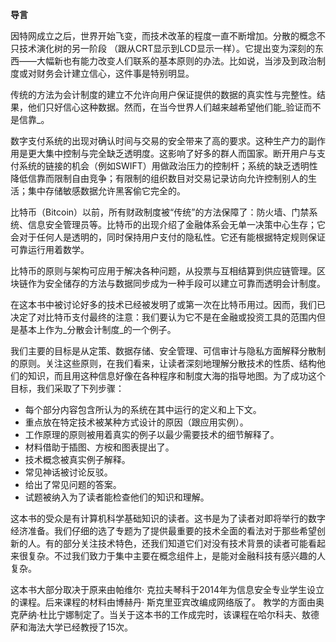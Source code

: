 **导言**

因特网成立之后，世界开始飞变，而技术改革的程度一直不断增加。分散的概念不只技术演化树的另一阶段 （跟从CRT显示到LCD显示一样）。它提出变为深刻的东西——大幅新也有能力改变人们联系的基本原则的办法。比如说，当涉及到政治制度或对财务会计建立信心，这件事是特别明显。

传统的方法为会计制度的建立不允许向用户保证提供的数据的真实性与完整性。结果，他们只好信心这种数据。然而，在当今世界人们越来越希望他们能_验证而不是信靠_。

数字支付系统的出现对确认时间与交易的安全带来了高的要求。这种生产力的副作用是更大集中控制与完全缺乏透明度。这影响了好多的群人而国家。断开用户与支付系统的链接的机会（例如SWIFT）用做政治压力的控制杆；系统的缺乏透明性降低信靠而限制自由竞争；有限制的组织数目对交易记录访向允许控制别人的生活；集中存储敏感数据允许黑客偷它完全的。

比特币（Bitcoin）以前，所有财政制度被“传统”的方法保障了：防火墙、门禁系统、信息安全管理员等。比特币的出现介绍了金融体系会无单一决策中心生存；它会对于任何人是透明的，同时保持用户支付的隐私性。它还有能根据特定规则保证可靠运行用着数学。

比特币的原则与架构可应用于解决各种问题，从投票与互相结算到供应链管理。区块链作为安全储存的方法与数据同步成为一种手段可以建立可靠而透明会计制度。

在这本书中被讨论好多的技术已经被发明了或第一次在比特币用过。因而，我们已决定了对比特币支付最终的注意：我们要认为它不是在金融或投资工具的范围内但是基本上作为_分散会计制度_的一个例子。

我们主要的目标是从定策、数据存储、安全管理、可信审计与隐私方面解释分散制的原则。关注这些原则，在我们看来，让读者深刻地理解分散技术的性质、结构他们的知识，而且用这种信息好像在各种程序和制度大海的指导地图。为了成功这个目标，我们采取了下列步骤：



* 每个部分内容包含所认为的系统在其中运行的定义和上下文。
* 重点放在特定技术被某种方式设计的原因（跟应用实例）。
* 工作原理的原则被用着真实的例子以最少需要技术的细节解释了。
* 材料借助于插图、方桉和图表提出了。
* 技术概念被真实例子解释。
* 常见神话被讨论反驳。
* 给出了常见问题的答案。
* 试题被纳入为了读者能检查他们的知识和理解。

这本书的受众是有计算机科学基础知识的读者。这书是为了读者对即将举行的数字经济准备。我们仔细的选了专题为了提供最重要的技术全面的看法对于那些希望创新的人。有的部分关注技术特色，还我们知道它们对没有技术背景的读者可能看起来很复杂。不过我们致力于集中主要在概念组件上，是能对金融科技有感兴趣的人复杂。

这本书大部分取决于原来由帕维尔· 克拉夫琴科于2014年为信息安全专业学生设立的课程。后来课程的材料由博赫丹· 斯克里亚宾改编成网络版了。 教学的方面由奥克萨纳·杜比宁娜制定了。当关于这本书的工作成完时，该课程在哈尔科夫、敖德萨和海法大学已经教授了15次。
